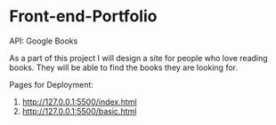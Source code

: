 # Front-end-Portfolio

API: Google Books 

As a part of this project I will design a site for people who love reading books. They will be able to find the books they are looking for. 


Pages for Deployment: 
1. http://127.0.0.1:5500/index.html
2. http://127.0.0.1:5500/basic.html


